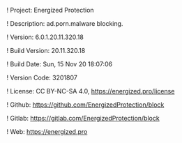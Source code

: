 ! Project: Energized Protection

! Description: ad.porn.malware blocking.

! Version: 6.0.1.20.11.320.18

! Build Version: 20.11.320.18

! Build Date: Sun, 15 Nov 20 18:07:06

! Version Code: 3201807

! License: CC BY-NC-SA 4.0, https://energized.pro/license

! Github: https://github.com/EnergizedProtection/block

! Gitlab: https://gitlab.com/EnergizedProtection/block


! Web: https://energized.pro
